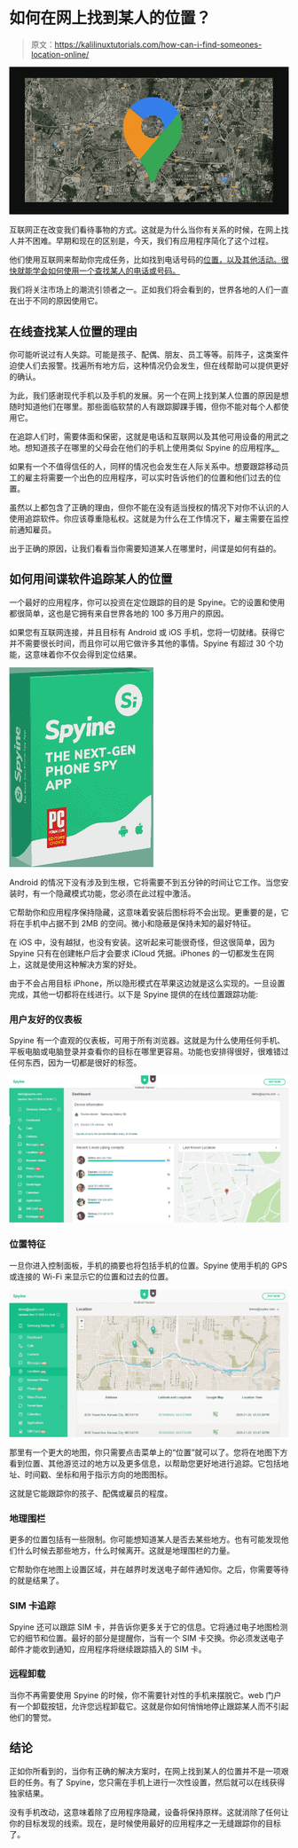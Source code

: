 # 如何在网上找到某人的位置？

> 原文：<https://kalilinuxtutorials.com/how-can-i-find-someones-location-online/>

[![How Can I Find Someone’s Location Online?](img//df9758dd6126f9cbbc13b86d710c2798.png "How Can I Find Someone’s Location Online?")](https://1.bp.blogspot.com/-MH2TsSAx6HM/YIrvxjruNpI/AAAAAAAAM2Y/9aifEfGpAO0TJjtNbgtyejG3glTfBsVXQCLcBGAsYHQ/s16000/LOCKS.PNG)

互联网正在改变我们看待事物的方式。这就是为什么当你有关系的时候，在网上找人并不困难。早期和现在的区别是，今天，我们有应用程序简化了这个过程。

他们使用互联网来帮助你完成任务，比如找到电话号码的[位置，以及其他活动。很快就能学会如何使用一个查找某人的电话或号码。](https://www.ilounge.com/articles/how-to-track-an-iphone-by-number-online-free)

我们将关注市场上的潮流引领者之一。正如我们将会看到的，世界各地的人们一直在出于不同的原因使用它。

## **在线查找某人位置的理由**

你可能听说过有人失踪。可能是孩子、配偶、朋友、员工等等。前阵子，这类案件迫使人们去报警。找遍所有地方后，这种情况仍会发生，但在线帮助可以提供更好的确认。

为此，我们感谢现代手机以及手机的发展。另一个在网上找到某人位置的原因是想随时知道他们在哪里。那些面临软禁的人有跟踪脚踝手镯，但你不能对每个人都使用它。

在追踪人们时，需要体面和保密，这就是电话和互联网以及其他可用设备的用武之地。想知道孩子在哪里的父母会在他们的手机上使用类似 Spyine 的应用程序[。](https://spyine.com/)

如果有一个不值得信任的人，同样的情况也会发生在人际关系中。想要跟踪移动员工的雇主将需要一个出色的应用程序，可以实时告诉他们的位置和他们过去的位置。

虽然以上都包含了正确的理由，但你不能在没有适当授权的情况下对你不认识的人使用追踪软件。你应该尊重隐私权。这就是为什么在工作情况下，雇主需要在监控前通知雇员。

出于正确的原因，让我们看看当你需要知道某人在哪里时，间谍是如何有益的。

## **如何用间谍软件追踪某人的位置**

一个最好的应用程序，你可以投资在定位跟踪的目的是 Spyine。它的设置和使用都很简单，这也是它拥有来自世界各地的 100 多万用户的原因。

如果您有互联网连接，并且目标有 Android 或 iOS 手机，您将一切就绪。获得它并不需要很长时间，而且你可以用它做许多其他的事情。Spyine 有超过 30 个功能，这意味着你不仅会得到定位结果。

![](img//9fd0040c48388a1446247d7ef33f813b.png)

Android 的情况下没有涉及到生根，它将需要不到五分钟的时间让它工作。当您安装时，有一个隐藏模式功能，您必须在此过程中激活。

它帮助你和应用程序保持隐藏，这意味着安装后图标将不会出现。更重要的是，它将在手机中占据不到 2MB 的空间。微小和隐蔽是保持未知的最好特征。

在 iOS 中，没有越狱，也没有安装。这听起来可能很奇怪，但这很简单，因为 Spyine 只有在创建帐户后才会要求 iCloud 凭据。iPhones 的一切都发生在网上，这就是使用这种解决方案的好处。

由于不会占用目标 iPhone，所以隐形模式在苹果这边就是这么实现的。一旦设置完成，其他一切都将在线进行。以下是 Spyine 提供的在线位置跟踪功能:

### **用户友好的仪表板**

Spyine 有一个直观的仪表板，可用于所有浏览器。这就是为什么使用任何手机、平板电脑或电脑登录并查看你的目标在哪里更容易。功能也安排得很好，很难错过任何东西，因为一切都是很好的标签。

![](img//d8e9a0b4a9b294695dd0c01f27c2d787.png)

### **位置特征**

一旦你进入控制面板，手机的摘要也将包括手机的位置。Spyine 使用手机的 GPS 或连接的 Wi-Fi 来显示它的位置和过去的位置。

![](img//9c89753e369edb41bf7119fc90415ee7.png)

那里有一个更大的地图，你只需要点击菜单上的“位置”就可以了。您将在地图下方看到位置、其他游览过的地方以及更多信息，以帮助您更好地进行追踪。它包括地址、时间戳、坐标和用于指示方向的地图图标。

这就是它能跟踪你的孩子、配偶或雇员的程度。

### **地理围栏**

更多的位置包括有一些限制。你可能想知道某人是否去某些地方。也有可能发现他们什么时候去那些地方，什么时候离开。这就是地理围栏的力量。

它帮助你在地图上设置区域，并在越界时发送电子邮件通知你。之后，你需要等待的就是结果了。

### **SIM 卡追踪**

Spyine 还可以跟踪 SIM 卡，并告诉你更多关于它的信息。它将通过电子地图检测它的细节和位置。最好的部分是提醒你，当有一个 SIM 卡交换。你必须发送电子邮件才能收到通知，应用程序将继续跟踪插入的 SIM 卡。

### **远程卸载**

当你不再需要使用 Spyine 的时候，你不需要针对性的手机来摆脱它。web 门户有一个卸载按钮，允许您远程卸载它。这就是你如何悄悄地停止跟踪某人而不引起他们的警觉。

## **结论**

正如你所看到的，当你有正确的解决方案时，在网上找到某人的位置并不是一项艰巨的任务。有了 Spyine，您只需在手机上进行一次性设置，然后就可以在线获得独家结果。

没有手机改动，这意味着除了应用程序隐藏，设备将保持原样。这就消除了任何让你的目标发现的线索。现在，是时候使用最好的应用程序之一无缝跟踪你的目标了。